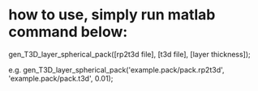 # how to use, simply run matlab command below:
gen_T3D_layer_spherical_pack([rp2t3d file], [t3d file], [layer thickness]);

e.g.
gen_T3D_layer_spherical_pack('example.pack/pack.rp2t3d', 'example.pack/pack.t3d', 0.01);
